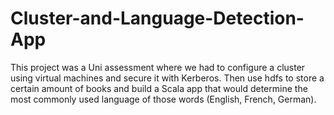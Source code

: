 # Cluster-and-Language-Detection-App
This project was a Uni assessment where we had to configure a cluster using virtual machines and secure it with Kerberos.
Then use hdfs to store a certain amount of books and build a Scala app that would determine the most commonly used language of those words (English, French, German).
